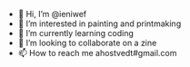 - 👋 Hi, I’m @ieniwef
- 👀 I’m interested in painting and printmaking
- 🌱 I’m currently learning coding
- 💞️ I’m looking to collaborate on a zine
- 📫 How to reach me  ahostvedt#gmail.com

<!---
ieniwef/ieniwef is a ✨ special ✨ repository because its `README.md` (this file) appears on your GitHub profile.
You can click the Preview link to take a look at your changes.
--->
